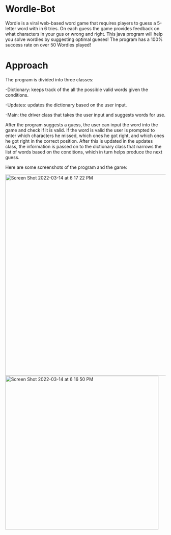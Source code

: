 # Wordle-Bot

Wordle is a viral web-based word game that requires players to guess a 5-letter word with in 6 tries. On each guess the game provides feedback on what characters in your gus or wrong and right. This java program will help you solve wordles by suggesting optimal gueses! The program has a 100% success rate on over 50 Wordles played!

# Approach

The program is divided into three classes:

-Dictionary: keeps track of the all the possible valid words given the conditions.

-Updates: updates the dictionary based on the user input. 

-Main: the driver class that takes the user input and suggests words for use.

After the program suggests a guess, the user can input the word into the game and check if it is valid. If the word is valid the user is prompted to enter which characters he missed, which ones he got right, and which ones he got right in the correct position. After this is updated in the updates class, the information is passed on to the dictionary class that narrows the list of words based on the conditions, which in turn helps produce the next guess.

Here are some screenshots of the program and the game:

<img width="630" alt="Screen Shot 2022-03-14 at 6 17 22 PM" src="https://user-images.githubusercontent.com/65752995/158270237-422c030e-bfbe-4c3d-b881-f98735284caf.png">
<img width="481" alt="Screen Shot 2022-03-14 at 6 16 50 PM" src="https://user-images.githubusercontent.com/65752995/158270245-0f22adfb-e3dd-4467-ba1e-81fa75e23ccc.png">

